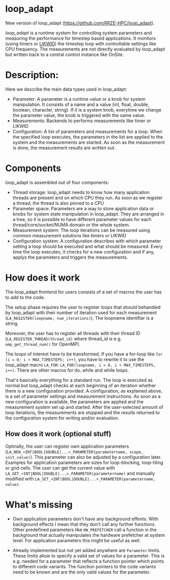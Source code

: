 # loop_adapt

New version of loop_adapt (https://github.com/RRZE-HPC/loop_adapt).

*loop_adapt* is a runtime system for controlling system parameters and measuring the performance for timestep based applications. It monitors (using timers or [LIKWID](https://github.com/RRZE-HPC/likwid)) the timestep loop with controllable settings like CPU frequency. The measurements are not directly evaluated by loop_adapt but written back to a central control instance like OnSite.

# Description:

Here we describe the main data types used in loop_adapt:
- Parameter: A parameter is a runtime value or a knob for system manipulation. It consists of a name and a value (int, float, double, boolean, character, string). If it is a system knob, everytime we change the parameter value, the knob is triggered with the same value.
- Measurements: Backends to performs measurements like timer or LIKWID
- Configuration: A list of parameters and measurements for a loop. When the specified loop executes, the parameters in the list are applied to the system and the measurements are started. As soon as the measurement is done, the measurement results are written out.

# Components

loop_adapt is assembled out of four components:

- Thread storage: loop_adapt needs to know how many application threads are present and on which CPU they run. As soon as we register a thread, the thread is also pinned to a CPU
- Parameter space: Parameters are a way to store application data or knobs for system state manipulation in loop_adapt. They are arranged in a tree, so it is possible to have different parameter values for each thread/core/socket/NUMA domain or the whole system.
- Measurement system: The loop iterations can be measured using common measurement solutions like timers or LIKWID
- Configuration system: A configuration describes with which parameter setting a loop should be executed and what should be measured. Every time the loop executes, it checks for a new configuration and if any, applys the parameters and triggers the measurements.

# How does it work

The loop_adapt frontend for users consists of a set of macros the user has to add
to the code.

The setup phase requires the user to register loops that should behandled by loop_adapt with their number of iteration used for each measurement (`LA_REGISTER(loopname, num_iterations)`). The loopname identifier is a string.

Moreover, the user has to register all threads with their thread ID (`LA_REGISTER_THREAD(thread_id)` where thread_id is e.g. `omp_get_thread_num()` for OpenMP).

The loops of interest have to be transformed. If you have a for-loop like `for (i = 0; i < MAX_TIMESTEPS; i++)`, you have to rewrite it to use the loop_adapt macro `LA_FOR`: `LA_FOR(loopname, i = 0, i < MAX_TIMESTEPS, i++)`. There are other macros for do..while and while loops.

That's basically everything for a standard run. The loop is executed as normal but loop_adapt checks at each beginning of an iteration whether there is a new configuration provided. A configuration, as explained above, is a set of parameter settings and measurement instructions. As soon as a new configuration is available, the parameters are applied and the measurement system set up and started. After the user-selected amount of loop iterations, the measurements are stopped and the results returned to the configuration system for writing and/or evaluation.

## How does it work (optional stuff)

Optinally, the user can register own application parameters (`LA_NEW_<INT|BOOL|DOUBLE|...>_PARAMETER(parametername, scope, init_value)`). This parameter can also be adjusted by a configuration later. Examples for application parameters are sizes for loop-blocking, loop-tiling or grid cells. The user can get the current value with `LA_GET_<INT|BOOL|DOUBLE|...>_PARAMETER(parametername)` and manually modified with `LA_SET_<INT|BOOL|DOUBLE|...>_PARAMETER(parametername, value)`.

# What's missing

- Own application parameters don't have any background effents. With background effects I mean that they don't call any further functions. Other predefined parameters like `HW_PREFETCHER` call a function in the background that actually manipulates the hardware prefetcher at system level. For application parameters this might be useful as well.

- Already implemented but not yet added anywhere are `Parameter` limits. These limits allow to specify a valid set of values for a parameter. This is e.g. needed for a parameter that reflects a function pointer which points to different code variants. The function pointers to the code variants need to be known and are the only valid values for the parameter.
